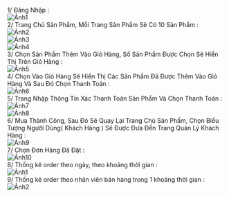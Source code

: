 1/ Đăng Nhập :\
![Ảnh1](https://github.com/lethanhtoan8422/week07_lab07_www/assets/144576370/99fc2994-8539-4ba7-b490-72e10869f7a8)\
2/ Trang Chủ Sản Phẩm, Mỗi Trang Sản Phẩm Sẽ Có 10 Sản Phẩm :\
![Ảnh2](https://github.com/lethanhtoan8422/week07_lab07_www/assets/144576370/9be4fd03-f389-4ba5-a6be-35515344ded5)\
![Ảnh3](https://github.com/lethanhtoan8422/week07_lab07_www/assets/144576370/1a2caaee-6c9a-4826-a912-f7bc36e8c4e9)\
![Ảnh4](https://github.com/lethanhtoan8422/week07_lab07_www/assets/144576370/2084f401-6173-43bf-93e9-680cfafd4fad)\
3/ Chọn Sản Phẩm Thêm Vào Giỏ Hàng, Số Sản Phẩm Được Chọn Sẽ Hiển Thị Trên Giỏ Hàng :\
![Ảnh5](https://github.com/lethanhtoan8422/week07_lab07_www/assets/144576370/c3aedf68-73c7-4094-8253-133e30e31790)\
4/ Chọn Vào Giỏ Hàng Sẽ Hiển Thị Các Sản Phẩm Đã Được Thêm Vào Giỏ Hàng Và Sau Đó Chọn Thanh Toán :\
![Ảnh6](https://github.com/lethanhtoan8422/week07_lab07_www/assets/144576370/993d0a78-a6de-428d-8f96-3a0566f1bd16)\
5/ Trang Nhập Thông Tin Xác Thanh Toán Sản Phẩm Và Chọn Thanh Toán :\
![Ảnh7](https://github.com/lethanhtoan8422/week07_lab07_www/assets/144576370/711aa139-cb25-4a30-a343-3bf41c0273b7)\
![Ảnh8](https://github.com/lethanhtoan8422/week07_lab07_www/assets/144576370/af5b504d-faa1-4618-9eca-6a2d53d4d2a1)\
6/ Mua Thành Công, Sau Đó Sẽ Quay Lại Trang Chủ Sản Phẩm, Chọn Biểu Tượng Người Dùng( Khách Hàng ) Sẽ Được Đưa Đến Trang Quản Lý Khách Hàng :\
![Ảnh9](https://github.com/lethanhtoan8422/week07_lab07_www/assets/144576370/21f939f9-8c88-4a05-be43-a2453936ab55)\
7/ Chọn Đơn Hàng Đã Đặt :\
![Ảnh10](https://github.com/lethanhtoan8422/week07_lab07_www/assets/144576370/0d936b00-6a54-4ba9-b747-6287b855fa71)\
8/ Thống kê order theo ngày, theo khoảng thời gian :\
![Ảnh1](https://github.com/lethanhtoan8422/week07_lab07_www/assets/144576370/2042204f-caa6-4314-8307-703bc5c4d91c)\
9/ Thống kê order theo nhân viên bán hàng trong 1 khoảng thời gian :\
![Ảnh2](https://github.com/lethanhtoan8422/week07_lab07_www/assets/144576370/73437ee7-3b4a-4fd1-8326-65d073405be1)

